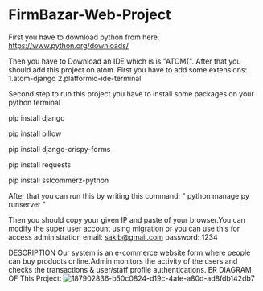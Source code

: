 # FirmBazar-Web-Project
First you have to download python from here. https://www.python.org/downloads/

Then you have to Download an IDE which is is "ATOM{". After that you should add this project on atom. First you have to add some extensions: 1.atom-django 2.platformio-ide-terminal

Second step to run this project you have to install some packages on your python terminal

pip install django

pip install pillow

pip install django-crispy-forms

pip install requests

pip install sslcommerz-python

After that you can run this by writing this command: " python manage.py runserver "

Then you should copy your given IP and paste of your browser.You can modify the super user account using migration or you can use this for access administration email: sakib@gmail.com password: 1234

DESCRIPTION Our system is an e-commerce website form where people can buy products online.Admin monitors the activity of the users and checks the transactions & user/staff profile authentications.
ER DIAGRAM OF This Project:
![187902836-b50c0824-d19c-4afe-a80d-ad8fdb142db7](https://user-images.githubusercontent.com/78858223/229750885-7cf8369a-8a74-4cb6-a08c-7cfe9b15ff79.png)
